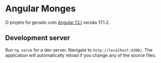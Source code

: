 # Angular Monges
O projeto foi gerado com [Angular CLI](https://github.com/angular/angular-cli) versão 17.1.2.
## Development server
Run `ng serve` for a dev server. Navigate to `http://localhost:4200/`. The application will automatically reload if you change any of the source files.


